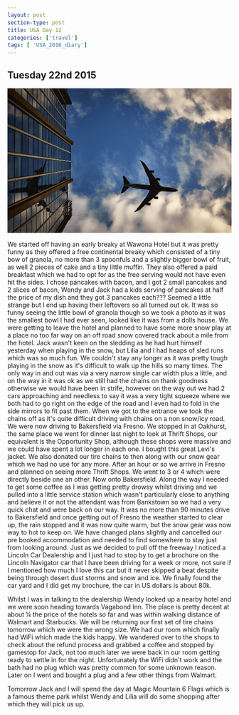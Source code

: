 ```yaml
---
layout: post
section-type: post
title: USA Day 12
categories: ['travel']
tags: [ 'USA_2016_diary']
---
```


## Tuesday 22nd 2015

![USA](/img/travel.jpg)

We started off having an early breaky at Wawona Hotel but it was pretty funny as they offered a free continental breaky which consisted of a tiny bow of granola, no more than 3 spoonfuls and a slightly bigger bowl of fruit, as well 2 pieces of cake and a tiny little muffin. They also offered a paid breakfast which we had to opt for as the free serving would not have even hit the sides. I chose pancakes with bacon, and I got 2 small pancakes and 2 slices of bacon, Wendy and Jack had a kids serving of pancakes at half the price of my dish and they got 3 pancakes each??? Seemed a little strange but I end up having their leftovers so all turned out ok. It was so funny seeing the little bowl of granola though so we took a photo as it was the smallest bowl I had ever seen, looked like it was from a dolls house. We were getting to leave the hotel and planned to have some more snow play at a place no too far way on an off road snow covered track about a mile from the hotel.
Jack wasn't keen on the sledding as he had hurt himself yesterday when playing in the snow, but Lilia and I had heaps of sled runs which was so much fun. We couldn't stay any longer as it was pretty tough playing in the snow as it's difficult to walk up the hills so many times. The only way in and out was via a very narrow single car width plus a little, and on the way in it was ok as we still had the chains on thank goodness otherwise we would have been in strife, however on the way out we had 2 cars approaching and needless to say it was a very tight squeeze where we both had to go right on the edge of the road and I even had to fold in the side mirrors to fit past them. When we got to the entrance we took the chains off as it's quite difficult driving with chains on a non snow/icy road.
We were now driving to Bakersfield via Fresno. We stopped in at Oakhurst, the same place we went for dinner last night to look at Thrift Shops, our equivalent is the Opportunity Shop, although these shops were massive and we could have spent a lot longer in each one. I bought this great Levi's jacket. We also donated our tire chains to then along with our snow gear which we had no use for any more. After an hour or so we arrive in Fresno and planned on seeing more Thrift Shops. We went to 3 or 4 which were directly beside one an other.
Now onto Bakersfield. Along the way I needed to get some coffee as I was getting pretty drowsy whilst driving and we pulled into a little service station which wasn't particularly close to anything and believe it or not the attendant was from Bankstown so we had a very quick chat and were back on our way. It was no more than 90 minutes drive to Bakersfield and once getting out of Fresno the weather started to clear up, the rain stopped and it was now quite warm, but the snow gear was now way to hot to keep on. We have changed plans slightly and cancelled our pre booked accommodation and needed to find somewhere to stay just from looking around. Just as we decided to pull off the freeway I noticed a Lincoln Car Dealership and I just had to stop by to get a brochure on the Lincoln Navigator car that I have been driving for a week or more, not sure if I mentioned how much I love this car but it never skipped a beat despite being through desert dust storms and snow and ice. We finally found the car yard and I did get my brochure, the car in US dollars is about 80k.

Whilst I was in talking to the dealership Wendy looked up a nearby hotel and we were soon heading towards Vagabond Inn. The place is pretty decent at about ¼ the price of the hotels so far and was within walking distance of Walmart and Starbucks. We will be returning our first set of tire chains tomorrow which we were the wrong size. We had our room which finally had WiFi which made the kids happy. We wandered over to the shops to check about the refund process and grabbed a coffee and stopped by gamestop for Jack, not too much later we were back in our room getting ready to settle in for the night. Unfortunately the WiFi didn't work and the bath had no plug which was pretty common for some unknown reason. Later on I went and bought a plug and a few other things from Walmart.

Tomorrow Jack and I will spend the day at Magic Mountain 6 Flags which is a famous theme park whilst Wendy and Lilia will do some shopping after which they will pick us up.

